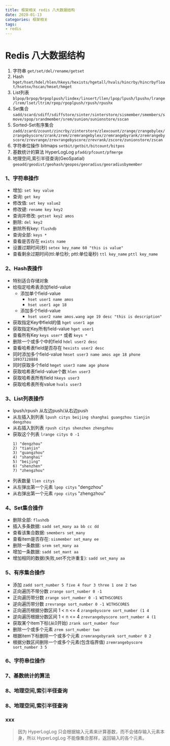 ```yaml
---
title: 框架相关 redis 八大数据结构
date: 2020-01-13
categories: 框架相关
tags:
- redis
---
```



# Redis 八大数据结构
1. 字符串 `get/set/del/rename/getset`
2. Hash `hget/hset/hdel/hlen/hkeys/hexists/hgetall/hvals/hincrby/hincrbyfloat/hsetnx/hscan/hmset/hmget`
3. List列表 `blpop/brpop/brpoplpush/lindex/linsert/llen/lpop/lpush/lpushx/lrange/lrem/lset/ltrim/rpop/rpoplpush/rpush/rpushx`
4. Set集合 `sadd/scard/sdiff/sdiffstore/sinter/sinterstore/sismember/smembers/smove/spop/srandmember/srem/sunion/sunionstore/sscan`
5. Sorted-Set有序集合 `zadd/zcard/zcount/zincrby/zinterstore/zlexcount/zrange/zrangebylex/zrangebyscore/zrank/zrem/zremrangebylex/zremrangebyrank/zremrangebyscore/zrevrange/zrevrangebyscore/zrevrank/zscore/zunionstore/zscan`
6. 字符串位操作 bitmaps `setbit/getbit/bitcount/bitpos`
7. 基数统计的算法 HyperLogLog `pfadd/pfcount/pfmerge`
8. 地理空间,索引半径查询(GeoSpatial) `geoadd/geodist/geohash/geopos/georadius/georadiusbymember`

### 1、字符串操作
- 增加: `set key value`
- 查询: `get key`
- 修改值: `set key value2`
- 修改键: `rename key key2`
- 查询并修改: `getset key2 amos`
- 删除: `del key2`
- 删除所有key: `flushdb`
- 查询全部: `keys *`
- 查看是否存在 `exists name`
- 设置过期时间(秒) `setex key_name 60 "this is value"`
- 查看剩余过期时间(ttl:单位秒; pttl:单位毫秒) `ttl key_name` `pttl key_name`

### 2、Hash表操作
- 特别适合存储对象
- 给指定哈希表添加field-value
    - 添加单个field-value
        - `hset user1 name amos`
        - `hset user1 age 18`
    - 添加多个field-value
        - `hset user2 name amos.wang age 19 desc "this is description"`
- 获取指定Key中field的值 `hget user1 age`
- 获取指定Key所有field-value `hget user1`
- 查看所有Key `keys user*` 或者 `keys *`
- 删除一个或多个中的field `hdel user2 desc`
- 查看哈希表field是否存在 `hexists user2 desc`
- 同时添加多个field-value `hmset user3 name amos age 18 phone 18937128888`
- 同时获取多个field `hmget user3 name age phone`
- 获取哈希表field-value个数 `hlen user3`
- 获取哈希表所有field `hkeys user3`
- 获取哈希表所有value `hvals user3`

### 3、List列表操作
- lpush/rpush 从左边push/从右边push
- 从左插入到列表 `lpush citys beijing shanghai guangzhou tianjin dengzhou`
- 从右插入到列表 `rpush citys shenzhen zhengzhou`
- 获取这个列表 `lrange citys 0 -1`
    ```text
    1) "dengzhou"
    2) "tianjin"
    3) "guangzhou"
    4) "shanghai"
    5) "beijing"
    6) "shenzhen"
    7) "zhengzhou"
    ```
- 列表数量 `llen citys`
- 从左弹出第一个元素 `lpop citys` "dengzhou"
- 从右弹出第一个元素 `rpop citys` "zhengzhou"

### 4、Set集合操作
- 删除全部: `flushdb`
- 插入多条数据: `sadd set_many aa bb cc dd`
- 查看该集合数据: `smembers set_many`
- 查看item是否存在: `sismember set_many ee`
- 删除一条数据: `srem set_many aa`
- 增加一条数据: `sadd set_mant aa`
- 增加相同的数据(失败,set不允许重复): `sadd set_many aa` 

### 5、有序集合操作
- 添加 `zadd sort_number 5 five 4 four 3 three 1 one 2 two`
- 正向遍历不带分数 `zrange sort_number 0 -1`
- 正向遍历带分数 `zrange sort_number 0 -1 WITHSCORES`
- 逆向遍历带分数 `zrevrange sort_number 0 -1 WITHSCORES`
- 正向遍历根据分数区间 1 < n <= 4 `zrangebyscore sort_number (1 4`
- 逆向遍历根据分数区间 1 < n <= 4 `zrevrangebyscore sort_number 4 (1`
- 获取某个item下标(从0开始) `zrank sort_number four`
- 删除一个或多个元素 `zrem sort_number two`
- 根据item下标删除一个或多个元素 `zremrangebyrank sort_number 0 2`
- 根据分数区间删除一个或多个元素(包含临界值) `zremrangebyscore sort_number 3 5`

### 6、字符串位操作

### 7、基数统计的算法

### 8、地理空间,索引半径查询

### 8、地理空间,索引半径查询


### xxx
> 因为 HyperLogLog 只会根据输入元素来计算基数，而不会储存输入元素本身，所以 HyperLogLog 不能像集合那样，返回输入的各个元素。
